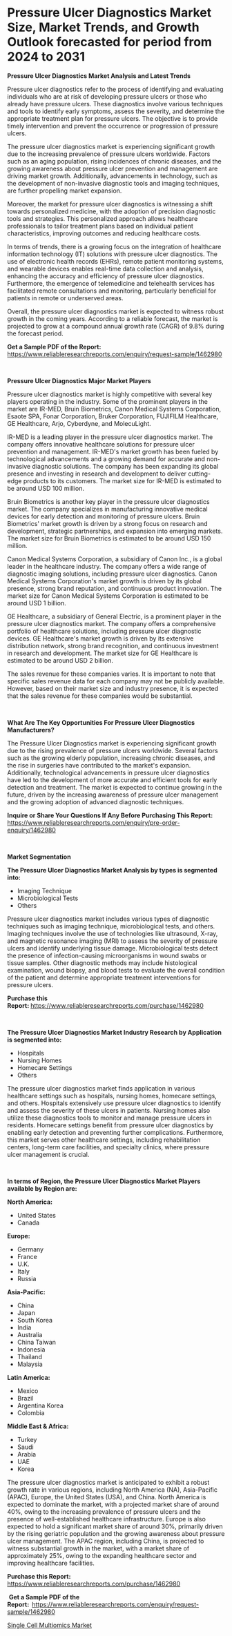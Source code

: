<p><h1>Pressure Ulcer Diagnostics Market Size, Market Trends, and Growth Outlook forecasted for period from 2024 to 2031</h1></p><p><strong>Pressure Ulcer Diagnostics Market Analysis and Latest Trends</strong></p>
<p><p>Pressure ulcer diagnostics refer to the process of identifying and evaluating individuals who are at risk of developing pressure ulcers or those who already have pressure ulcers. These diagnostics involve various techniques and tools to identify early symptoms, assess the severity, and determine the appropriate treatment plan for pressure ulcers. The objective is to provide timely intervention and prevent the occurrence or progression of pressure ulcers.</p><p>The pressure ulcer diagnostics market is experiencing significant growth due to the increasing prevalence of pressure ulcers worldwide. Factors such as an aging population, rising incidences of chronic diseases, and the growing awareness about pressure ulcer prevention and management are driving market growth. Additionally, advancements in technology, such as the development of non-invasive diagnostic tools and imaging techniques, are further propelling market expansion.</p><p>Moreover, the market for pressure ulcer diagnostics is witnessing a shift towards personalized medicine, with the adoption of precision diagnostic tools and strategies. This personalized approach allows healthcare professionals to tailor treatment plans based on individual patient characteristics, improving outcomes and reducing healthcare costs.</p><p>In terms of trends, there is a growing focus on the integration of healthcare information technology (IT) solutions with pressure ulcer diagnostics. The use of electronic health records (EHRs), remote patient monitoring systems, and wearable devices enables real-time data collection and analysis, enhancing the accuracy and efficiency of pressure ulcer diagnostics. Furthermore, the emergence of telemedicine and telehealth services has facilitated remote consultations and monitoring, particularly beneficial for patients in remote or underserved areas.</p><p>Overall, the pressure ulcer diagnostics market is expected to witness robust growth in the coming years. According to a reliable forecast, the market is projected to grow at a compound annual growth rate (CAGR) of 9.8% during the forecast period.</p></p>
<p><strong>Get a Sample PDF of the Report:&nbsp;</strong> <a href="https://www.reliableresearchreports.com/enquiry/request-sample/1462980">https://www.reliableresearchreports.com/enquiry/request-sample/1462980</a></p>
<p>&nbsp;</p>
<p><strong>Pressure Ulcer Diagnostics Major Market Players</strong></p>
<p><p>Pressure ulcer diagnostics market is highly competitive with several key players operating in the industry. Some of the prominent players in the market are IR-MED, Bruin Biometrics, Canon Medical Systems Corporation, Esaote SPA, Fonar Corporation, Bruker Corporation, FUJIFILM Healthcare, GE Healthcare, Arjo, Cyberdyne, and MolecuLight.</p><p>IR-MED is a leading player in the pressure ulcer diagnostics market. The company offers innovative healthcare solutions for pressure ulcer prevention and management. IR-MED's market growth has been fueled by technological advancements and a growing demand for accurate and non-invasive diagnostic solutions. The company has been expanding its global presence and investing in research and development to deliver cutting-edge products to its customers. The market size for IR-MED is estimated to be around USD 100 million.</p><p>Bruin Biometrics is another key player in the pressure ulcer diagnostics market. The company specializes in manufacturing innovative medical devices for early detection and monitoring of pressure ulcers. Bruin Biometrics' market growth is driven by a strong focus on research and development, strategic partnerships, and expansion into emerging markets. The market size for Bruin Biometrics is estimated to be around USD 150 million.</p><p>Canon Medical Systems Corporation, a subsidiary of Canon Inc., is a global leader in the healthcare industry. The company offers a wide range of diagnostic imaging solutions, including pressure ulcer diagnostics. Canon Medical Systems Corporation's market growth is driven by its global presence, strong brand reputation, and continuous product innovation. The market size for Canon Medical Systems Corporation is estimated to be around USD 1 billion.</p><p>GE Healthcare, a subsidiary of General Electric, is a prominent player in the pressure ulcer diagnostics market. The company offers a comprehensive portfolio of healthcare solutions, including pressure ulcer diagnostic devices. GE Healthcare's market growth is driven by its extensive distribution network, strong brand recognition, and continuous investment in research and development. The market size for GE Healthcare is estimated to be around USD 2 billion.</p><p>The sales revenue for these companies varies. It is important to note that specific sales revenue data for each company may not be publicly available. However, based on their market size and industry presence, it is expected that the sales revenue for these companies would be substantial.</p></p>
<p>&nbsp;</p>
<p><strong>What Are The Key Opportunities For Pressure Ulcer Diagnostics Manufacturers?</strong></p>
<p><p>The Pressure Ulcer Diagnostics market is experiencing significant growth due to the rising prevalence of pressure ulcers worldwide. Several factors such as the growing elderly population, increasing chronic diseases, and the rise in surgeries have contributed to the market's expansion. Additionally, technological advancements in pressure ulcer diagnostics have led to the development of more accurate and efficient tools for early detection and treatment. The market is expected to continue growing in the future, driven by the increasing awareness of pressure ulcer management and the growing adoption of advanced diagnostic techniques.</p></p>
<p><strong>Inquire or Share Your Questions If Any Before Purchasing This Report:</strong> <a href="https://www.reliableresearchreports.com/enquiry/pre-order-enquiry/1462980">https://www.reliableresearchreports.com/enquiry/pre-order-enquiry/1462980</a></p>
<p>&nbsp;</p>
<p><strong>Market Segmentation</strong></p>
<p><strong>The Pressure Ulcer Diagnostics Market Analysis by types is segmented into:</strong></p>
<p><ul><li>Imaging Technique</li><li>Microbiological Tests</li><li>Others</li></ul></p>
<p><p>Pressure ulcer diagnostics market includes various types of diagnostic techniques such as imaging technique, microbiological tests, and others. Imaging techniques involve the use of technologies like ultrasound, X-ray, and magnetic resonance imaging (MRI) to assess the severity of pressure ulcers and identify underlying tissue damage. Microbiological tests detect the presence of infection-causing microorganisms in wound swabs or tissue samples. Other diagnostic methods may include histological examination, wound biopsy, and blood tests to evaluate the overall condition of the patient and determine appropriate treatment interventions for pressure ulcers.</p></p>
<p><strong>Purchase this Report:&nbsp;</strong><a href="https://www.reliableresearchreports.com/purchase/1462980">https://www.reliableresearchreports.com/purchase/1462980</a></p>
<p>&nbsp;</p>
<p><strong>The Pressure Ulcer Diagnostics Market Industry Research by Application is segmented into:</strong></p>
<p><ul><li>Hospitals</li><li>Nursing Homes</li><li>Homecare Settings</li><li>Others</li></ul></p>
<p><p>The pressure ulcer diagnostics market finds application in various healthcare settings such as hospitals, nursing homes, homecare settings, and others. Hospitals extensively use pressure ulcer diagnostics to identify and assess the severity of these ulcers in patients. Nursing homes also utilize these diagnostics tools to monitor and manage pressure ulcers in residents. Homecare settings benefit from pressure ulcer diagnostics by enabling early detection and preventing further complications. Furthermore, this market serves other healthcare settings, including rehabilitation centers, long-term care facilities, and specialty clinics, where pressure ulcer management is crucial.</p></p>
<p>&nbsp;</p>
<p><strong>In terms of Region, the Pressure Ulcer Diagnostics Market Players available by Region are:</strong></p>
<p>
    <p> <strong> North America: </strong>
        <ul>
            <li>United States</li>
            <li>Canada</li>
        </ul>
        </p> 
    <p> <strong> Europe: </strong>
        <ul>
            <li>Germany</li>
            <li>France</li>
            <li>U.K.</li>
            <li>Italy</li>
            <li>Russia</li>
        </ul>
        </p> 
    <p> <strong> Asia-Pacific: </strong>
        <ul>
            <li>China</li>
            <li>Japan</li>
            <li>South Korea</li>
            <li>India</li>
            <li>Australia</li>
            <li>China Taiwan</li>
            <li>Indonesia</li>
            <li>Thailand</li>
            <li>Malaysia</li>
        </ul>
        </p> 
    <p> <strong> Latin America: </strong>
        <ul>
            <li>Mexico</li>
            <li>Brazil</li>
            <li>Argentina Korea</li>
            <li>Colombia</li>
        </ul>
        </p> 
    <p> <strong> Middle East & Africa: </strong>
        <ul>
            <li>Turkey</li>
            <li>Saudi</li>
            <li>Arabia</li>
            <li>UAE</li>
            <li>Korea</li>
        </ul>
    </p>
    </p>
<p><p>The pressure ulcer diagnostics market is anticipated to exhibit a robust growth rate in various regions, including North America (NA), Asia-Pacific (APAC), Europe, the United States (USA), and China. North America is expected to dominate the market, with a projected market share of around 40%, owing to the increasing prevalence of pressure ulcers and the presence of well-established healthcare infrastructure. Europe is also expected to hold a significant market share of around 30%, primarily driven by the rising geriatric population and the growing awareness about pressure ulcer management. The APAC region, including China, is projected to witness substantial growth in the market, with a market share of approximately 25%, owing to the expanding healthcare sector and improving healthcare facilities.</p></p>
<p><strong>Purchase this Report: </strong><a href="https://www.reliableresearchreports.com/purchase/1462980">https://www.reliableresearchreports.com/purchase/1462980</a></p>
<p>&nbsp;<strong>Get a Sample PDF of the Report:&nbsp;&nbsp;</strong><a href="https://www.reliableresearchreports.com/enquiry/request-sample/1462980">https://www.reliableresearchreports.com/enquiry/request-sample/1462980</a></p>
<p><strong></strong></p>
<p><p><a href="https://github.com/angelajermaine/Market-Research-Report-List-1/blob/main/single-cell-multiomics-market.md">Single Cell Multiomics Market</a></p></p>